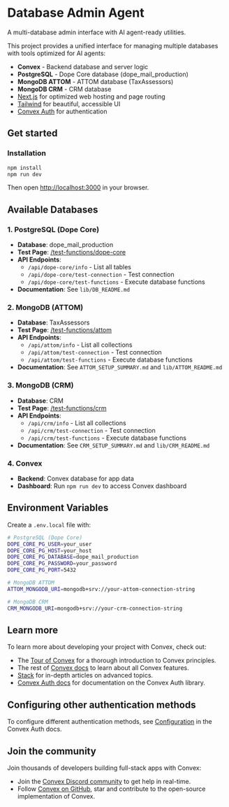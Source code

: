# Database Admin Agent

A multi-database admin interface with AI agent-ready utilities.

This project provides a unified interface for managing multiple databases with tools optimized for AI agents:

- **Convex** - Backend database and server logic
- **PostgreSQL** - Dope Core database (dope_mail_production)
- **MongoDB ATTOM** - ATTOM database (TaxAssessors)
- **MongoDB CRM** - CRM database
- [Next.js](https://nextjs.org/) for optimized web hosting and page routing
- [Tailwind](https://tailwindcss.com/) for beautiful, accessible UI
- [Convex Auth](https://labs.convex.dev/auth) for authentication

## Get started

### Installation

```bash
npm install
npm run dev
```

Then open [http://localhost:3000](http://localhost:3000) in your browser.

## Available Databases

### 1. PostgreSQL (Dope Core)
- **Database**: dope_mail_production
- **Test Page**: [/test-functions/dope-core](http://localhost:3000/test-functions/dope-core)
- **API Endpoints**:
  - `/api/dope-core/info` - List all tables
  - `/api/dope-core/test-connection` - Test connection
  - `/api/dope-core/test-functions` - Execute database functions
- **Documentation**: See `lib/DB_README.md`

### 2. MongoDB (ATTOM)
- **Database**: TaxAssessors
- **Test Page**: [/test-functions/attom](http://localhost:3000/test-functions/attom)
- **API Endpoints**:
  - `/api/attom/info` - List all collections
  - `/api/attom/test-connection` - Test connection
  - `/api/attom/test-functions` - Execute database functions
- **Documentation**: See `ATTOM_SETUP_SUMMARY.md` and `lib/ATTOM_README.md`

### 3. MongoDB (CRM)
- **Database**: CRM
- **Test Page**: [/test-functions/crm](http://localhost:3000/test-functions/crm)
- **API Endpoints**:
  - `/api/crm/info` - List all collections
  - `/api/crm/test-connection` - Test connection
  - `/api/crm/test-functions` - Execute database functions
- **Documentation**: See `CRM_SETUP_SUMMARY.md` and `lib/CRM_README.md`

### 4. Convex
- **Backend**: Convex database for app data
- **Dashboard**: Run `npm run dev` to access Convex dashboard

## Environment Variables

Create a `.env.local` file with:

```bash
# PostgreSQL (Dope Core)
DOPE_CORE_PG_USER=your_user
DOPE_CORE_PG_HOST=your_host
DOPE_CORE_PG_DATABASE=dope_mail_production
DOPE_CORE_PG_PASSWORD=your_password
DOPE_CORE_PG_PORT=5432

# MongoDB ATTOM
ATTOM_MONGODB_URI=mongodb+srv://your-attom-connection-string

# MongoDB CRM
CRM_MONGODB_URI=mongodb+srv://your-crm-connection-string
```

## Learn more

To learn more about developing your project with Convex, check out:

- The [Tour of Convex](https://docs.convex.dev/get-started) for a thorough introduction to Convex principles.
- The rest of [Convex docs](https://docs.convex.dev/) to learn about all Convex features.
- [Stack](https://stack.convex.dev/) for in-depth articles on advanced topics.
- [Convex Auth docs](https://labs.convex.dev/auth) for documentation on the Convex Auth library.

## Configuring other authentication methods

To configure different authentication methods, see [Configuration](https://labs.convex.dev/auth/config) in the Convex Auth docs.

## Join the community

Join thousands of developers building full-stack apps with Convex:

- Join the [Convex Discord community](https://convex.dev/community) to get help in real-time.
- Follow [Convex on GitHub](https://github.com/get-convex/), star and contribute to the open-source implementation of Convex.
